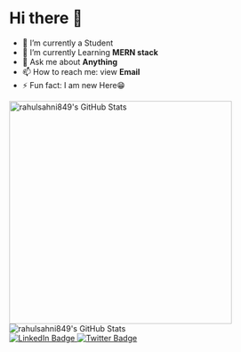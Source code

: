 # Hi there 👋

- 🔭 I’m currently a Student
- 🌱 I’m currently Learning **MERN stack**
- 💬 Ask me about **Anything**
- 📫 How to reach me: view **Email**
- ⚡ Fun fact: I am new Here😁

<div>
<p>
  <img width="400"
       align="left"
       alt="rahulsahni849's GitHub Stats" 
       src="https://github-readme-stats.vercel.app/api?username=rahulsahni849&show_icons=true&theme=radical&hide=stars&line_height=45" /> 
  
  <img alt="rahulsahni849's GitHub Stats" 
       align="left"
       src="https://github-readme-stats.vercel.app/api/top-langs/?username=rahulsahni849&count_private=true&line_height=52" />
</p>
  </div>
<br/>

<br clear="left"/>
<div id="badges">
  <a href="https://www.linkedin.com/in/rahulsahni849/">
    <img src="https://img.shields.io/badge/LinkedIn-blue?style=for-the-badge&logo=linkedin&logoColor=white" alt="LinkedIn Badge"/>
  </a>
  <a href="https://twitter.com/rahulsa29044669">
    <img src="https://img.shields.io/badge/Twitter-blue?style=for-the-badge&logo=twitter&logoColor=white" alt="Twitter Badge"/>
  </a>
</div>
